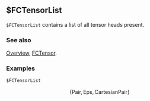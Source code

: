 ## $FCTensorList

`$FCTensorList` contains a list of all tensor heads present.

### See also

[Overview](Extra/FeynCalc.md), [FCTensor](FCTensor.md).

### Examples

```mathematica
$FCTensorList
```

$$\{\text{Pair},\text{Eps},\text{CartesianPair}\}$$
